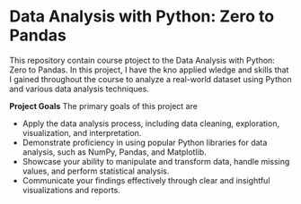 # **Data Analysis with Python: Zero to Pandas**

This repository contain course ptoject to the Data Analysis with Python: Zero to Pandas. In this project, I have the kno applied wledge and skills that I gained throughout the course to analyze a real-world dataset using Python and various data analysis techniques.

**Project Goals**
The primary goals of this project are
- Apply the data analysis process, including data cleaning, exploration, visualization, and interpretation.
- Demonstrate proficiency in using popular Python libraries for data analysis, such as NumPy, Pandas, and Matplotlib.
- Showcase your ability to manipulate and transform data, handle missing values, and perform statistical analysis.
- Communicate your findings effectively through clear and insightful visualizations and reports.
